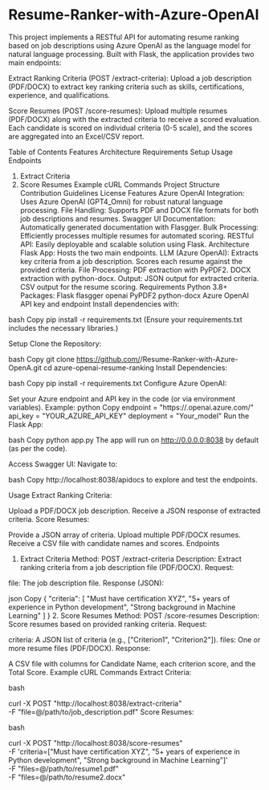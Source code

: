 # Resume-Ranker-with-Azure-OpenAI

This project implements a RESTful API for automating resume ranking based on job descriptions using Azure OpenAI as the language model for natural language processing. Built with Flask, the application provides two main endpoints:

Extract Ranking Criteria (POST /extract-criteria):
Upload a job description (PDF/DOCX) to extract key ranking criteria such as skills, certifications, experience, and qualifications.

Score Resumes (POST /score-resumes):
Upload multiple resumes (PDF/DOCX) along with the extracted criteria to receive a scored evaluation. Each candidate is scored on individual criteria (0-5 scale), and the scores are aggregated into an Excel/CSV report.

Table of Contents
Features
Architecture
Requirements
Setup
Usage
Endpoints
1. Extract Criteria
2. Score Resumes
Example cURL Commands
Project Structure
Contribution Guidelines
License
Features
Azure OpenAI Integration: Uses Azure OpenAI (GPT4_Omni) for robust natural language processing.
File Handling: Supports PDF and DOCX file formats for both job descriptions and resumes.
Swagger UI Documentation: Automatically generated documentation with Flasgger.
Bulk Processing: Efficiently processes multiple resumes for automated scoring.
RESTful API: Easily deployable and scalable solution using Flask.
Architecture
Flask App: Hosts the two main endpoints.
LLM (Azure OpenAI):
Extracts key criteria from a job description.
Scores each resume against the provided criteria.
File Processing:
PDF extraction with PyPDF2.
DOCX extraction with python-docx.
Output:
JSON output for extracted criteria.
CSV output for the resume scoring.
Requirements
Python 3.8+
Packages:
Flask
flasgger
openai
PyPDF2
python-docx
Azure OpenAI API key and endpoint
Install dependencies with:

bash
Copy
pip install -r requirements.txt
(Ensure your requirements.txt includes the necessary libraries.)

Setup
Clone the Repository:

bash
Copy
git clone https://github.com/<your-username>/Resume-Ranker-with-Azure-OpenA.git
cd azure-openai-resume-ranking
Install Dependencies:

bash
Copy
pip install -r requirements.txt
Configure Azure OpenAI:

Set your Azure endpoint and API key in the code (or via environment variables).
Example:
python
Copy
endpoint = "https://<your-azure-endpoint>.openai.azure.com/"
api_key = "YOUR_AZURE_API_KEY"
deployment = "Your_model"
Run the Flask App:

bash
Copy
python app.py
The app will run on http://0.0.0.0:8038 by default (as per the code).

Access Swagger UI: Navigate to:

bash
Copy
http://localhost:8038/apidocs
to explore and test the endpoints.

Usage
Extract Ranking Criteria:

Upload a PDF/DOCX job description.
Receive a JSON response of extracted criteria.
Score Resumes:

Provide a JSON array of criteria.
Upload multiple PDF/DOCX resumes.
Receive a CSV file with candidate names and scores.
Endpoints
1. Extract Criteria
Method: POST /extract-criteria
Description: Extract ranking criteria from a job description file (PDF/DOCX).
Request:

file: The job description file.
Response (JSON):

json
Copy
{
  "criteria": [
    "Must have certification XYZ",
    "5+ years of experience in Python development",
    "Strong background in Machine Learning"
  ]
}
2. Score Resumes
Method: POST /score-resumes
Description: Score resumes based on provided ranking criteria.
Request:

criteria: A JSON list of criteria (e.g., ["Criterion1", "Criterion2"]).
files: One or more resume files (PDF/DOCX).
Response:

A CSV file with columns for Candidate Name, each criterion score, and the Total Score.
Example cURL Commands
Extract Criteria:

bash

curl -X POST "http://localhost:8038/extract-criteria" \
  -F "file=@/path/to/job_description.pdf"
Score Resumes:

bash

curl -X POST "http://localhost:8038/score-resumes" \
  -F 'criteria=["Must have certification XYZ", "5+ years of experience in Python development", "Strong background in Machine Learning"]' \
  -F "files=@/path/to/resume1.pdf" \
  -F "files=@/path/to/resume2.docx"






